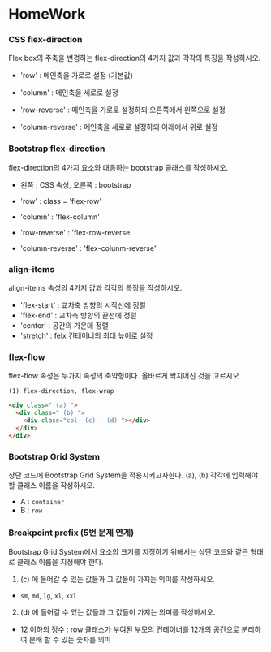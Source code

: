 # HomeWork
### CSS flex-direction
Flex box의 주축을 변경하는 flex-direction의 4가지 값과 각각의 특징을 작성하시오.
- 'row' : 메인축을 가로로 설정 (기본값)
- 'column' : 메인축을 세로로 설정

- 'row-reverse' : 메인축을 가로로 설정하되 오른쪽에서 왼쪽으로 설정
- 'column-reverse' : 메인축을 세로로 설정하되 아래에서 위로 설정


### Bootstrap flex-direction
flex-direction의 4가지 요소와 대응하는 bootstrap 클래스를 작성하시오.
- 왼쪽 : CSS 속성, 오른쪽 : bootstrap
- 'row' : class = 'flex-row'
- 'column' : 'flex-column'

- 'row-reverse' : 'flex-row-reverse'
- 'column-reverse' : 'flex-colunm-reverse'



### align-items
align-items 속성의 4가지 값과 각각의 특징을 작성하시오.
- 'flex-start' : 교차축 방향의 시작선에 정렬
- 'flex-end' : 교차축 방향의 끝선에 정렬
- 'center' : 공간의 가운데 정렬
- 'stretch' : felx 컨테이너의 최대 높이로 설정



### flex-flow
flex-flow 속성은 두가지 속성의 축약형이다. 올바르게 짝지어진 것을 고르시오.
```
(1) flex-direction, flex-wrap
```


```html
<div class=" (a) ">
  <div class=" (b) ">
    <div class="col- (c) - (d) "></div>
  </div>
</div>
```

### Bootstrap Grid System
상단 코드에 Bootstrap Grid System을 적용시키고자한다.
(a), (b) 각각에 입력해야 할 클래스 이름을 작성하시오.
- A : `container`
- B : `row`

### Breakpoint prefix (5번 문제 연계)
Bootstrap Grid System에서 요소의 크기를 지정하기 위해서는 상단 코드와 같은 형태로 클래스 이름을 지정해야 한다.
1) (c) 에 들어갈 수 있는 값들과 그 값들이 가지는 의미를 작성하시오.
- `sm`, `md`, `lg`, `xl`, `xxl`
2) (d) 에 들어갈 수 있는 값들과 그 값들이 가지는 의미를 작성하시오.
- 12 이하의 정수 : row 클래스가 부여된 부모의 컨테이너를 12개의 공간으로 분리하여 분배 할 수 있는 숫자를 의미